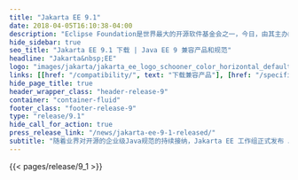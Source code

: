 ```yaml
---
title: "Jakarta EE 9.1"
date: 2018-04-05T16:10:38-04:00
description: "Eclipse Foundation是世界最大的开源软件基金会之一，今日，由其主办的Jakarta EE工作组在JakartaOne Livestream虚拟线上会议上正式宣布，Jakarta EE 9.1 的Platform、Web Profile规范以及相关技术兼容工具包（TCKs）正式发布。"
hide_sidebar: true
seo_title: "Jakarta EE 9.1 下载 | Java EE 9 兼容产品和规范"
headline: "Jakarta&nbsp;EE"
logo: "images/jakarta/jakarta_ee_logo_schooner_color_horizontal_default.png"
links: [[href: "/compatibility/", text: "下载兼容产品"], [href: "/specifications/", text: "规范"]]
hide_page_title: true
header_wrapper_class: "header-release-9"
container: "container-fluid"
footer_class: "footer-release-9"
type: "release/9.1"
hide_call_for_action: true
press_release_link: "/news/jakarta-ee-9-1-released/"
subtitle: "随着业界对开源的企业级Java规范的持续接纳，Jakarta EE 工作组正式发布 Jakarta EE 9.1。"
---
```


{{< pages/release/9_1 >}}
